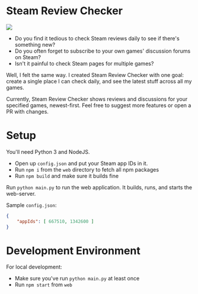 # Steam Review Checker

![](https://i.imgur.com/qElKnFu.png)

- Do you find it tedious to check Steam reviews daily to see if there's something new?
- Do you often forget to subscribe to your own games' discussion forums on Steam?
- Isn't it painful to check Steam pages for multiple games?

Well, I felt the same way. I created Steam Review Checker with one goal: create a single place I can check daily, and see the latest stuff across all my games.

Currently, Steam Review Checker shows reviews and discussions for your specified games, newest-first. Feel free to suggest more features or open a PR with changes.

# Setup

You'll need Python 3 and NodeJS.

- Open up `config.json` and put your Steam app IDs in it.
- Run `npm i` from the `web` directory to fetch all npm packages
- Run `npm build` and make sure it builds fine

Run `python main.py` to run the web application. It builds, runs, and starts the web-server.

Sample `config.json`:
```json
{
    "appIds": [ 667510, 1342600 ]
}
```

# Development Environment

For local development:

- Make sure you've run `python main.py` at least once
- Run `npm start` from `web`

